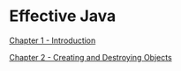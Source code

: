 # Effective Java

[Chapter 1 - Introduction](Chapter_1/Introduction.md)

[Chapter 2 - Creating and Destroying Objects](Chapter_2/CreatingAndDestoyingObject.md)